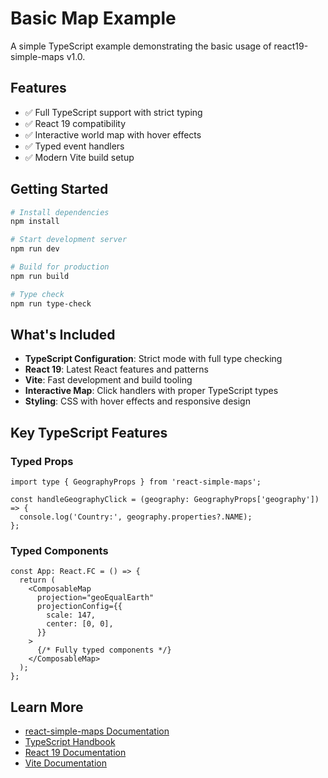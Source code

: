# Basic Map Example

A simple TypeScript example demonstrating the basic usage of react19-simple-maps v1.0.

## Features

- ✅ Full TypeScript support with strict typing
- ✅ React 19 compatibility
- ✅ Interactive world map with hover effects
- ✅ Typed event handlers
- ✅ Modern Vite build setup

## Getting Started

```bash
# Install dependencies
npm install

# Start development server
npm run dev

# Build for production
npm run build

# Type check
npm run type-check
```

## What's Included

- **TypeScript Configuration**: Strict mode with full type checking
- **React 19**: Latest React features and patterns
- **Vite**: Fast development and build tooling
- **Interactive Map**: Click handlers with proper TypeScript types
- **Styling**: CSS with hover effects and responsive design

## Key TypeScript Features

### Typed Props

```tsx
import type { GeographyProps } from 'react-simple-maps';

const handleGeographyClick = (geography: GeographyProps['geography']) => {
  console.log('Country:', geography.properties?.NAME);
};
```

### Typed Components

```tsx
const App: React.FC = () => {
  return (
    <ComposableMap
      projection="geoEqualEarth"
      projectionConfig={{
        scale: 147,
        center: [0, 0],
      }}
    >
      {/* Fully typed components */}
    </ComposableMap>
  );
};
```

## Learn More

- [react-simple-maps Documentation](https://www.react-simple-maps.io/)
- [TypeScript Handbook](https://www.typescriptlang.org/docs/)
- [React 19 Documentation](https://react.dev/)
- [Vite Documentation](https://vitejs.dev/)
